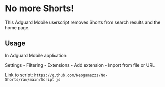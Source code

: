 # No more Shorts!

This Adguard Mobile userscript removes Shorts from search results and the home page.

## Usage
In Adguard Mobile application:

Settings - Filtering - Extensions - Add extension - Import from file or URL

Link to script:
`https://github.com/Neogamezzz/No-Shorts/raw/main/Script.js`
